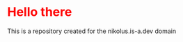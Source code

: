 


<h1 style="color:red;">Hello there</h1>
<p>This is a repository created for the nikolus.is-a.dev domain</p>